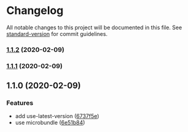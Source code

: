 # Changelog

All notable changes to this project will be documented in this file. See [standard-version](https://github.com/conventional-changelog/standard-version) for commit guidelines.

### [1.1.2](https://github.com/evanrs/use-latest-version/compare/v1.1.1...v1.1.2) (2020-02-09)

### [1.1.1](https://github.com/evanrs/use-latest-version/compare/v1.1.0...v1.1.1) (2020-02-09)

## 1.1.0 (2020-02-09)


### Features

* add use-latest-version ([6737f5e](https://github.com/evanrs/use-latest-version/commit/6737f5ea57c7e61189e2e99cedcec170609d399f))
* use microbundle ([6e51b84](https://github.com/evanrs/use-latest-version/commit/6e51b8443ff22dd7c5236f79d9137cd8c55c5740))
